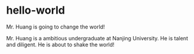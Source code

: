 # hello-world
Mr. Huang is going to change the world!

Mr. Huang is a ambitious undergraduate at Nanjing University. He is talent and diligent. He is about to shake the world!

